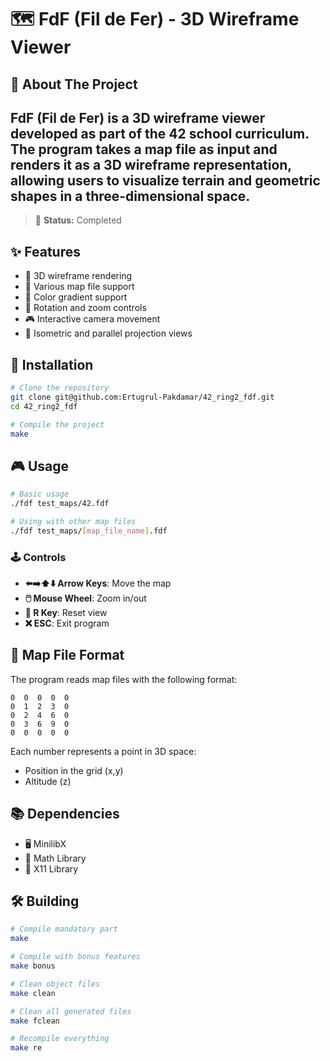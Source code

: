 # 🗺️ FdF (Fil de Fer) - 3D Wireframe Viewer

## 🎯 About The Project

FdF (Fil de Fer) is a 3D wireframe viewer developed as part of the 42 school curriculum. The program takes a map file as input and renders it as a 3D wireframe representation, allowing users to visualize terrain and geometric shapes in a three-dimensional space.
---
> 🚧 **Status:** Completed

## ✨ Features

- 🎨 3D wireframe rendering
- 📄 Various map file support
- 🌈 Color gradient support
- 🔄 Rotation and zoom controls
- 🎮 Interactive camera movement
- 📐 Isometric and parallel projection views

## 🚀 Installation

```bash
# Clone the repository
git clone git@github.com:Ertugrul-Pakdamar/42_ring2_fdf.git
cd 42_ring2_fdf

# Compile the project
make
```

## 🎮 Usage

```bash
# Basic usage
./fdf test_maps/42.fdf

# Using with other map files
./fdf test_maps/[map_file_name].fdf
```

### 🕹️ Controls

- **⬅️➡️⬆️⬇️ Arrow Keys**: Move the map
- **🖱️ Mouse Wheel**: Zoom in/out
- **🔄 R Key**: Reset view
- **❌ ESC**: Exit program

## 📝 Map File Format

The program reads map files with the following format:
```
0  0  0  0  0
0  1  2  3  0
0  2  4  6  0
0  3  6  9  0
0  0  0  0  0
```

Each number represents a point in 3D space:
- Position in the grid (x,y)
- Altitude (z)

## 📚 Dependencies

- 🖥️ MinilibX
- 🧮 Math Library
- 🎨 X11 Library

## 🛠️ Building

```bash
# Compile mandatory part
make

# Compile with bonus features
make bonus

# Clean object files
make clean

# Clean all generated files
make fclean

# Recompile everything
make re
```
